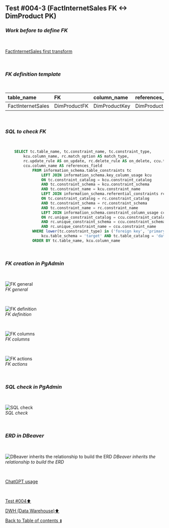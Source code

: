 ## Test #004-3 (FactInternetSales FK <-> DimProduct PK)  

### **_Work before to define FK_**  

<p><br></p>

[FactInternetSales first transform](../dbo.FactInternetSales.md)

<p><br></p>

### **_FK definition template_**  

<p><br></p> 

| table_name        | FK            | column_name   | references_table | PK                 | references_field | match_type | on_delete | on_update |
| :---------------- | :------------ | :------------ | :--------------- | :----------------- | :--------------- | :--------- | :-------: | :-------: |
| FactInternetSales | DimProductFK  | DimProductKey | DimProduct       | DimProduct_pkey    | DimProductKey    | full       | X         | X         |

<p><br></p>

### **_SQL to check FK_**  

<p><br></p>

````SQL 
	SELECT tc.table_name, tc.constraint_name, tc.constraint_type, 
		kcu.column_name, rc.match_option AS match_type, 
		rc.update_rule AS on_update, rc.delete_rule AS on_delete, ccu.table_name AS references_table,
		ccu.column_name AS references_field
			FROM information_schema.table_constraints tc
				LEFT JOIN information_schema.key_column_usage kcu
				ON tc.constraint_catalog = kcu.constraint_catalog
				AND tc.constraint_schema = kcu.constraint_schema
				AND tc.constraint_name = kcu.constraint_name
				LEFT JOIN information_schema.referential_constraints rc
				ON tc.constraint_catalog = rc.constraint_catalog
				AND tc.constraint_schema = rc.constraint_schema
				AND tc.constraint_name = rc.constraint_name
				LEFT JOIN information_schema.constraint_column_usage ccu
				ON rc.unique_constraint_catalog = ccu.constraint_catalog
				AND rc.unique_constraint_schema = ccu.constraint_schema
				AND rc.unique_constraint_name = ccu.constraint_name
			WHERE lower(tc.constraint_type) in ('foreign key', 'primary key') AND
				kcu.table_schema = 'target' AND tc.table_catalog = 'datawarehouse' AND tc.table_name= 'FactInternetSales'
			ORDER BY tc.table_name, kcu.column_name
````

<p><br></p>

### **_FK creation in PgAdmin_**

<p><br></p>

![FK general](https://i.imgur.com/vJUaN0F.png)  
_FK general_  

<p><br></p>

![FK definition](https://i.imgur.com/NxGehgL.png)  
_FK definition_  

<p><br></p>

![FK columns](https://i.imgur.com/K4kOiyu.png)  
_FK columns_  

<p><br></p>

![FK actions](https://i.imgur.com/0vEuoG1.png)  
_FK actions_  

<p><br></p>

### **_SQL check in PgAdmin_**

<p><br></p>

![SQL check](https://i.imgur.com/8z1ldFB.png)  
_SQL check_  

<p><br></p>

### **_ERD in DBeaver_**  

<p><br></p>

![DBeaver inherits the relationship to build the ERD](https://i.imgur.com/WyEZfvq.png)
_DBeaver inherits the relationship to build the ERD_

<p><br></p> 

[ChatGPT usage](../../CHATGPT_USAGE.md)  

<p><br></p>

[Test #004:arrow_up:](t004.md)  

[DWH (Data Warehouse):arrow_up:](../dwh.md)  

[Back to Table of contents :arrow_double_up:](../../README.md)   